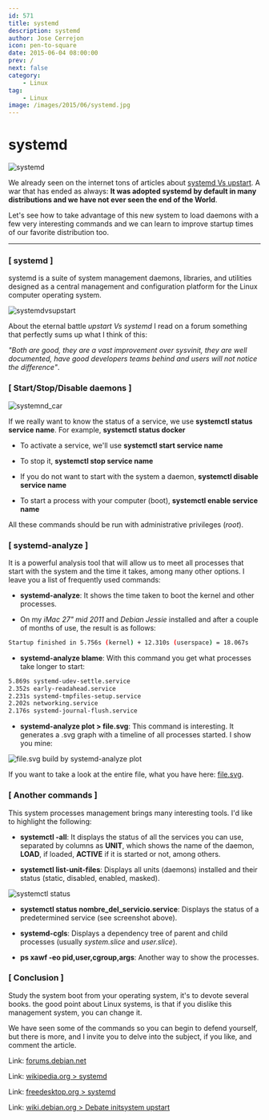 ```yaml
---
id: 571
title: systemd
description: systemd
author: Jose Cerrejon
icon: pen-to-square
date: 2015-06-04 08:00:00
prev: /
next: false
category:
    - Linux
tag:
    - Linux
image: /images/2015/06/systemd.jpg
---
```


# systemd

![systemd](/images/2015/06/systemd.jpg)

We already seen on the internet tons of articles about [systemd Vs upstart](https://duckduckgo.com/?q=systemd+vs+upstart). A war that has ended as always: **It was adopted systemd by default in many distributions and we have not ever seen the end of the World**.

Let's see how to take advantage of this new system to load daemons with a few very interesting commands and we can learn to improve startup times of our favorite distribution too.

---

### [ systemd ]

systemd is a suite of system management daemons, libraries, and utilities designed as a central management and configuration platform for the Linux computer operating system.

![systemdvsupstart](/images/2015/06/systemdVsupstart.jpg)

About the eternal battle _upstart Vs systemd_ I read on a forum something that perfectly sums up what I think of this:

_"Both are good, they are a vast improvement over sysvinit, they are well documented, have good developers teams behind and users will not notice the difference"_.

### [ Start/Stop/Disable daemons ]

![systemnd_car](/images/2015/06/systemd_car.png)

If we really want to know the status of a service, we use **systemctl status service name**. For example, **systemctl status docker**

-   To activate a service, we'll use **systemctl start service name**

-   To stop it, **systemctl stop service name**

-   If you do not want to start with the system a daemon, **systemctl disable service name**

-   To start a process with your computer (boot), **systemctl enable service name**

All these commands should be run with administrative privileges (_root_).

### [ systemd-analyze ]

It is a powerful analysis tool that will allow us to meet all processes that start with the system and the time it takes, among many other options. I leave you a list of frequently used commands:

-   **systemd-analyze**: It shows the time taken to boot the kernel and other processes.

-   On my _iMac 27" mid 2011_ and _Debian Jessie_ installed and after a couple of months of use, the result is as follows:

```bash
Startup finished in 5.756s (kernel) + 12.310s (userspace) = 18.067s
```

-   **systemd-analyze blame**: With this command you get what processes take longer to start:

```bash
5.869s systemd-udev-settle.service
2.352s early-readahead.service
2.231s systemd-tmpfiles-setup.service
2.202s networking.service
2.176s systemd-journal-flush.service
```

-   **systemd-analyze plot > file.svg**: This command is interesting. It generates a .svg graph with a timeline of all processes started. I show you mine:

![file.svg build by systemd-analyze plot](/images/2015/06/plot_720.png "file.svg build by systemd-analyze plot")

If you want to take a look at the entire file, what you have here: [file.svg](/images/2015/06/file.svg).

### [ Another commands ]

This system processes management brings many interesting tools. I'd like to highlight the following:

-   **systemctl -all**: It displays the status of all the services you can use, separated by columns as **UNIT**, which shows the name of the daemon, **LOAD**, if loaded, **ACTIVE** if it is started or not, among others.

-   **systemctl list-unit-files**: Displays all units (daemons) installed and their status (static, disabled, enabled, masked).

![systemctl status](/images/2015/06/systemctl_status.png)

-   **systemctl status nombre_del_servicio.service**: Displays the status of a predetermined service (see screenshot above).

-   **systemd-cgls**: Displays a dependency tree of parent and child processes (usually _system.slice_ and _user.slice_).

-   **ps xawf -eo pid,user,cgroup,args**: Another way to show the processes.

### [ Conclusion ]

Study the system boot from your operating system, it's to devote several books. the good point about Linux systems, is that if you dislike this management system, you can change it.

We have seen some of the commands so you can begin to defend yourself, but there is more, and I invite you to delve into the subject, if you like, and comment the article.

Link: [forums.debian.net](https://forums.debian.net/viewtopic.php?f=20&t=120157)

Link: [wikipedia.org > systemd](https://en.wikipedia.org/wiki/Systemd)

Link: [freedesktop.org > systemd](https://www.freedesktop.org/wiki/Software/systemd/)

Link: [wiki.debian.org > Debate initsystem upstart](https://wiki.debian.org/Debate/initsystem/upstart)

